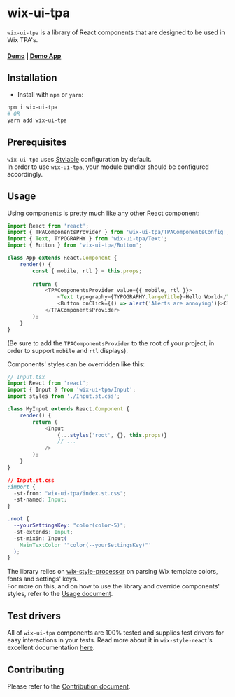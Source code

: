 # wix-ui-tpa

`wix-ui-tpa` is a library of React components that are designed to be used in Wix TPA's.

#### [Demo](https://wix-wix-ui-tpa.surge.sh/) | [Demo App](https://github.com/wix/wix-ui-tpa-example)
  
## Installation
* Install with `npm` or `yarn`:
```sh
npm i wix-ui-tpa
# OR
yarn add wix-ui-tpa
```
 
## Prerequisites
`wix-ui-tpa` uses [Stylable](https://stylable.io/) configuration by default.   
In order to use `wix-ui-tpa`, your module bundler should be configured accordingly.

## Usage
Using components is pretty much like any other React component:
```typescript jsx
import React from 'react';
import { TPAComponentsProvider } from 'wix-ui-tpa/TPAComponentsConfig';
import { Text, TYPOGRAPHY } from 'wix-ui-tpa/Text';
import { Button } from 'wix-ui-tpa/Button';

class App extends React.Component {
    render() {
        const { mobile, rtl } = this.props;
        
        return (
            <TPAComponentsProvider value={{ mobile, rtl }}>
                <Text typography={TYPOGRAPHY.largeTitle}>Hello World</Text>
                <Button onClick={() => alert('Alerts are annoying')}>Click me</Button>
            </TPAComponentsProvider>  
        );   
    }
}
```
(Be sure to add the `TPAComponentsProvider` to the root of your project, in order to support
`mobile` and `rtl` displays).
 
Components' styles can be overridden like this:
```typescript jsx
// Input.tsx 
import React from 'react';
import { Input } from 'wix-ui-tpa/Input';
import styles from './Input.st.css';

class MyInput extends React.Component {
    render() {
        return (
            <Input 
                {...styles('root', {}, this.props)}
                // ...
            />
        );
    }
}

```
```css
// Input.st.css 
:import {
  -st-from: "wix-ui-tpa/index.st.css";
  -st-named: Input;
}

.root {
  --yourSettingsKey: "color(color-5)";
  -st-extends: Input;
  -st-mixin: Input(
    MainTextColor '"color(--yourSettingsKey)"'
  );
}
```
The library relies on [wix-style-processor](https://github.com/wix/wix-style-processor) 
on parsing Wix template colors, fonts and settings' keys.  
For more on this, and on how to use the library and override components' styles, 
refer to the [Usage document](./docs/USAGE.md).

## Test drivers
All of `wix-ui-tpa` components are 100% tested and supplies test drivers for easy 
interactions in your tests. Read more about it in `wix-style-react`'s excellent 
documentation [here](https://github.com/wix/wix-style-react/blob/master/docs/usage/COMPONENTS_DRIVERS.md).

## Contributing
Please refer to the [Contribution document](./docs/CONTRIBUTION.md).
